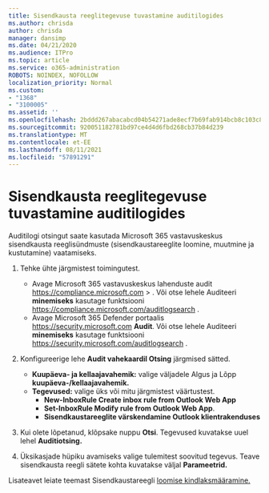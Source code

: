 ```yaml
---
title: Sisendkausta reeglitegevuse tuvastamine auditilogides
ms.author: chrisda
author: chrisda
manager: dansimp
ms.date: 04/21/2020
ms.audience: ITPro
ms.topic: article
ms.service: o365-administration
ROBOTS: NOINDEX, NOFOLLOW
localization_priority: Normal
ms.custom:
- "1368"
- "3100005"
ms.assetid: ''
ms.openlocfilehash: 2bddd267abacabcd04b54271ade8ecf7b69fab914bcb8c103c806c31a388d2f5
ms.sourcegitcommit: 920051182781bd97ce4d4d6fbd268cb37b84d239
ms.translationtype: MT
ms.contentlocale: et-EE
ms.lasthandoff: 08/11/2021
ms.locfileid: "57891291"
---
```

# <a name="identify-inbox-rule-activity-in-audit-logs"></a>Sisendkausta reeglitegevuse tuvastamine auditilogides

Auditilogi otsingut saate kasutada Microsoft 365 vastavuskeskus sisendkausta reeglisündmuste (sisendkaustareeglite loomine, muutmine ja kustutamine) vaatamiseks.

1. Tehke ühte järgmistest toimingutest.
   - Avage Microsoft 365 vastavuskeskus lahenduste audit <https://compliance.microsoft.com>  \> . Või otse lehele Auditeeri **minemiseks** kasutage funktsiooni <https://compliance.microsoft.com/auditlogsearch> .
   - Avage Microsoft 365 Defender portaalis <https://security.microsoft.com> **Audit**. Või otse lehele Auditeeri **minemiseks** kasutage funktsiooni <https://security.microsoft.com/auditlogsearch> .

2. Konfigureerige  lehe **Audit vahekaardil Otsing** järgmised sätted.
   - **Kuupäeva- ja kellaajavahemik:** valige väljadele Algus ja Lõpp **kuupäeva-/kellaajavahemik.** 
   - **Tegevused:** valige üks või mitu järgmistest väärtustest.
     - **New-InboxRule Create inbox rule from Outlook Web App**
     - **Set-InboxRule Modify rule from Outlook Web App**.
     - **Sisendkaustareeglite värskendamine Outlook klientrakenduses**

3. Kui olete lõpetanud, klõpsake nuppu **Otsi**. Tegevused kuvatakse uuel lehel **Auditiotsing.**

4. Üksikasjade hüpiku avamiseks valige tulemitest soovitud tegevus. Teave sisendkausta reegli sätete kohta kuvatakse väljal **Parameetrid.**

Lisateavet leiate teemast Sisendkaustareegli [loomise kindlaksmääramine.](https://docs.microsoft.com/microsoft-365/compliance/auditing-troubleshooting-scenarios#determine-if-a-user-created-an-inbox-rule)
